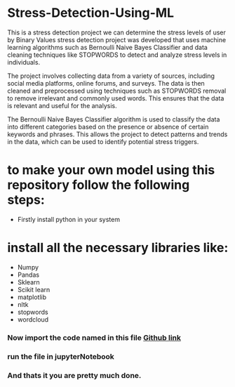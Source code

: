 # Stress-Detection-Using-ML
This is a stress detection project we can determine the stress levels of user by Binary Values
stress detection project was developed that uses machine learning algorithms such as Bernoulli Naive Bayes Classifier and data cleaning techniques like STOPWORDS to detect and analyze stress levels in individuals.

The project involves collecting data from a variety of sources, including social media platforms, online forums, and surveys. The data is then cleaned and preprocessed using techniques such as STOPWORDS removal to remove irrelevant and commonly used words. This ensures that the data is relevant and useful for the analysis.

The Bernoulli Naive Bayes Classifier algorithm is used to classify the data into different categories based on the presence or absence of certain keywords and phrases. This allows the project to detect patterns and trends in the data, which can be used to identify potential stress triggers.


# to make your own model using this repository follow the following steps:
- Firstly install python in your system

# install all the necessary libraries like:
 * Numpy
 * Pandas  
 * Sklearn
 * Scikit learn
 * matplotlib
 * nltk
 * stopwords
 * wordcloud
 
 ###  Now import the code named in this file [Github link](https://github.com/hruthikgundla/Stress-Detection-Using-ML/blob/main/ML/ML%20project.ipynb)
 ### run the file in jupyterNotebook
### And thats it you are pretty much done.
